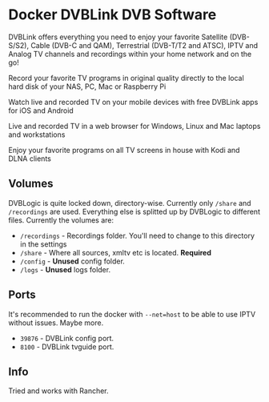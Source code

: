 # Docker DVBLink DVB Software

DVBLink offers everything you need to enjoy your favorite Satellite (DVB-S/S2), Cable (DVB-C and QAM), Terrestrial (DVB-T/T2 and ATSC), IPTV and Analog TV channels and recordings within your home network and on the go!

Record your favorite TV programs in original quality directly to the local hard disk of your NAS, PC, Mac or Raspberry Pi

Watch live and recorded TV on your mobile devices with free DVBLink apps for iOS and Android

Live and recorded TV in a web browser for Windows, Linux and Mac laptops and workstations

Enjoy your favorite programs on all TV screens in house with Kodi and DLNA clients

## Volumes

DVBLogic is quite locked down, directory-wise. Currently only `/share` and `/recordings` are used.
Everything else is splitted up by DVBLogic to different files.
Currently the volumes are:

* `/recordings` - Recordings folder. You'll need to change to this directory in the settings
* `/share` - Where all sources, xmltv etc is located. **Required**
* `/config` - **Unused** config folder.
* `/logs` - **Unused** logs folder.

## Ports

It's recommended to run the docker with `--net=host` to be able to use IPTV without issues.
Maybe more.

* `39876` - DVBLink config port.
* `8100` - DVBLink tvguide port.

## Info

Tried and works with Rancher.
